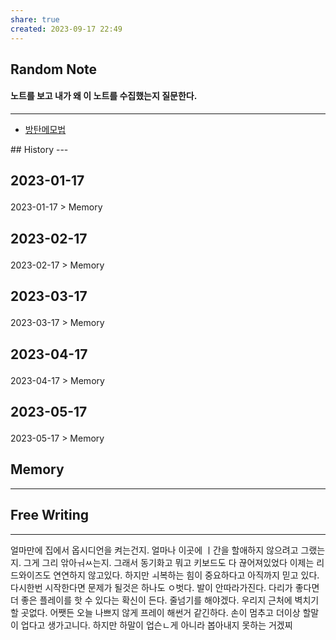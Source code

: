 ```yaml
---
share: true
created: 2023-09-17 22:49
---
```


## Random Note
#### 노트를 보고 내가 왜 이 노트를 수집했는지 질문한다.
---
<p><span><ul>
<li><a data-tooltip-position="top" aria-label="Infinity Drawer/방탄메모법.md" data-href="Infinity Drawer/방탄메모법.md" href="Infinity Drawer/방탄메모법.md" class="internal-link" target="_blank" rel="noopener">방탄메모법</a></li>
</ul></span></p>
## History
---
<h2><span><p>2023-01-17</p></span></h2><p><span><p><span alt="2023-01-17 > Memory" src="2023-01-17#Memory" class="internal-embed">2023-01-17 &gt; Memory</span></p></span></p><h2><span><p>2023-02-17</p></span></h2><p><span><p><span alt="2023-02-17 > Memory" src="2023-02-17#Memory" class="internal-embed">2023-02-17 &gt; Memory</span></p></span></p><h2><span><p>2023-03-17</p></span></h2><p><span><p><span alt="2023-03-17 > Memory" src="2023-03-17#Memory" class="internal-embed">2023-03-17 &gt; Memory</span></p></span></p><h2><span><p>2023-04-17</p></span></h2><p><span><p><span alt="2023-04-17 > Memory" src="2023-04-17#Memory" class="internal-embed">2023-04-17 &gt; Memory</span></p></span></p><h2><span><p>2023-05-17</p></span></h2><p><span><p><span alt="2023-05-17 > Memory" src="2023-05-17#Memory" class="internal-embed">2023-05-17 &gt; Memory</span></p></span></p>


## Memory
---




## Free Writing
---
얼마만에 집에서 옵시디언을 켜는건지. 얼마나 이곳에 ㅣ간을 할애하지 않으려고 그랬는지. 그게 그리 앆아ㅝㅆ는지. 그래서 동기화고 뭐고 키보드도 다 끊어져있었다
이제는 리드와이즈도 연연하지 않고있다. 하지만 ㅚ복하는 힘이 중요하다고 아직까지 믿고 있다.
다시한번 시작한다면 문제가 될것은 하나도 ㅇ벗다.
발이 안따라가진다. 다리가 좋다면 더 좋은 플레이를 핫 수 있다는 확신이 든다.
줄넘기를 해야겠다. 우리지 근처에 벽치기 할 곳없다. 
어쨋든 오늘 나쁘지 않게 프레이 해썬거 같긴하다. 
손이 멈추고 더이상 할말이 업다고 생가고니다.
하지만 하말이 업슨ㄴ게 아니라 봅아내지 못하는 거겠찌
